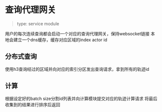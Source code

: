 # 查询代理网关

> type: service module

用户的每次连续查询都会启动一个对应的查询代理网关，保持websocket链接
本地会建立一个dns缓存，缓存对应区域的index actor id

## 分布式查询

使用h3查询经过的区域并向对应的索引分区发出查询请求，拿到所有的轨迹id

## 计算

根据设定好的batch size分割id列表并向计算模块提交对应的轨迹计算请求
将最后收集到的结果进行排序后返回

